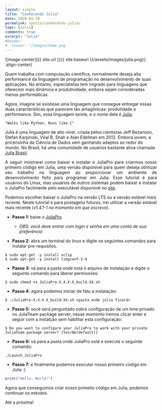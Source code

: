 ```yaml
---
layout: single
title: "Conhecendo Julia"
date: 2020-04-30
permalink: /posts/conhecendo-julia/
tags: [Julia]
comments: true
excerpt: "Julia"
#header:
#  teaser: "/images/home.png
---
```


![image-center]({{ site.url }}{{ site.baseurl }}/assets/images/julia.png){: .align-center}

<p style='text-align: justify;'> 

Quem trabalha com computação científica, normalmente deseja alta performance da linguagem de programação no desenvolvimento de suas aplicações. No entanto, especialistas tem migrado para linguagens que oferecem mais dinâmica e produtividade, embora sejam consideradas menos performáticas.</p>

<p style='text-align: justify;'> 

Agora, imagine se existisse uma linguagem que consegue entregar essas duas características que parecem tão antagônicas: produtidade e performance. Sim, essa linguagem existe, e o nome dela é <a href="https://julialang.org/" target="_blank">Julia</a>.</p>

```
"Walks like Python. Runs like C"
```

<p style='text-align: justify;'> 

Julia é uma linguagem de alto nível, criada pelos cientistas Jeff Bezanson, Stefan Karpinski, Viral B. Shah e Alan Edelman em 2012. Embora jovem, a pricensinha da Ciência de Dados vem ganhando adeptos ao redor do mundo. No Brasil, há uma comunidade de usuários bastante ativa chamada <a href="https://t.me/juliabrasil" target="_blank">Julia Brasil</a>.</p>

<p style='text-align: justify;'> 
A seguir mostrarei como baixar e instalar o JuliaPro para criarmos nosso primeiro código em Julia, uma versão disponível para quem deseja otimizar seu trabalho na linguagem ao proporcionar um ambiente de desenvolvimento feito para programar em Julia. Esse tutorial é para usuários do Linux, mas usuários de outros sistemas podem baixar e instalar o JuliaPro facilmente pelo executável disponível no <a href="https://juliacomputing.com/products/juliapro" target="_blank">site</a>.</p>

Podemos escolher baixar o JuliaPro na versão LTS ou a versão estável mais recente. Neste tutorial e para postagens futuras, irei utilizar a versão estável mais recente (*v1.4.1-1 no momento em que escrevo*).

- **Passo 1:** baixe o <a href="https://juliacomputing.com/products/juliapro" target="_blank">JuliaPro</a>
  - *OBS: você deve entrar com login e senha em uma conta de sua preferência*

- **Passo 2:** abra um terminal do linux e digite os seguintes comandos para instalar pre-requisitos.

```
$ sudo apt-get -y install xclip
$ sudo apt-get -y install libgconf-2-4
```

- **Passo 3:** vá para a pasta onde está o arquivo de instalação e digite o seguinte comando para liberar permissões:

```
$ sudo chmod +x JuliaPro-X.X.X-X_build-XX.sh
```
 - **Passo 4:** agora podemos iniciar de fato a instalação:

```
$ ./JuliaPro-X.X.X-X_build-XX.sh <pasta onde julia ficará>
```

 - **Passo 5:** você será perguntado sobre configuração de um time privado no JuliaTeam package server, nesse momento iremos clicar enter e seguir com a instalção sem habilitar esta configuração:

```
$ Do you want to configure your JuliaPro to work with your private JuliaTeam package server? [Yes/No(default)]
```

 - **Passo 6:** vá para a pasta onde JuliaPro está e execute o seguinte comando:

```
./Launch_JuliaPro
```

 - **Passo 7:** e finalmente podemos executar nosso primeiro código em Julia :)

```julia
print("Hello, World!")
```

Agora que conseguimos criar nosso primeito código em Julia, podemos continuar os estudos.

Até a próxima!